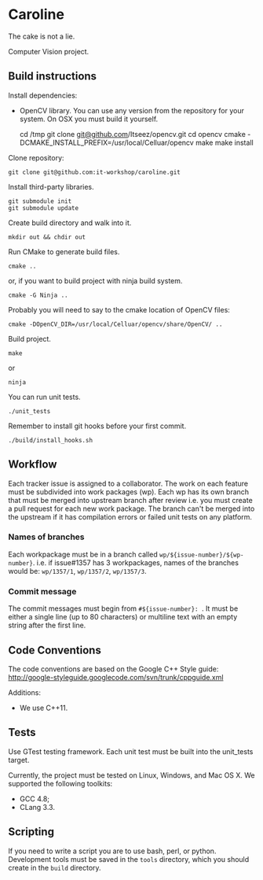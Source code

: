 # Caroline

The cake is not a lie.

Computer Vision project.

## Build instructions

Install dependencies:

 * OpenCV library. You can use any version from the repository for your system.
   On OSX you must build it yourself.

    cd /tmp
    git clone git@github.com/Itseez/opencv.git
    cd opencv
    cmake -DCMAKE_INSTALL_PREFIX=/usr/local/Celluar/opencv
    make
    make install

Clone repository:

    git clone git@github.com:it-workshop/caroline.git

Install third-party libraries.

    git submodule init
    git submodule update

Create build directory and walk into it.

    mkdir out && chdir out

Run CMake to generate build files.

    cmake ..

or, if you want to build project with ninja build system.

    cmake -G Ninja ..

Probably you will need to say to the cmake location of OpenCV files:

    cmake -DOpenCV_DIR=/usr/local/Celluar/opencv/share/OpenCV/ ..

Build project.

    make

or

    ninja

You can run unit tests.

    ./unit_tests

Remember to install git hooks before your first commit.

    ./build/install_hooks.sh

## Workflow

Each tracker issue is assigned to a collaborator. The work on each feature must be
subdivided into work packages (wp). Each wp has its own branch that must be merged
into upstream branch after review i.e. you must create a pull request for each new
work package. The branch can't be merged into the upstream if it has compilation
errors or failed unit tests on any platform.

### Names of branches

Each workpackage must be in a branch called ``wp/${issue-number}/${wp-number}``.
i.e. if issue#1357 has 3 workpackages, names of the branches would be:
``wp/1357/1``,
``wp/1357/2``,
``wp/1357/3``.

### Commit message

The commit messages must begin from ``#${issue-number}: ``. It must be
either a single line (up to 80 characters) or multiline text with an empty
string after the first line.

## Code Conventions

The code conventions are based on the Google C++ Style guide:
http://google-styleguide.googlecode.com/svn/trunk/cppguide.xml

Additions:

 * We use C++11.

## Tests

Use GTest testing framework. Each unit test must be built into the unit_tests
target.

Currently, the project must be tested on Linux, Windows, and Mac OS X.
We supported the following toolkits:

 * GCC 4.8;
 * CLang 3.3.

## Scripting

If you need to write a script you are to use bash, perl, or python.
Development tools must be saved in the ``tools`` directory, which you should
create in the ``build`` directory.
